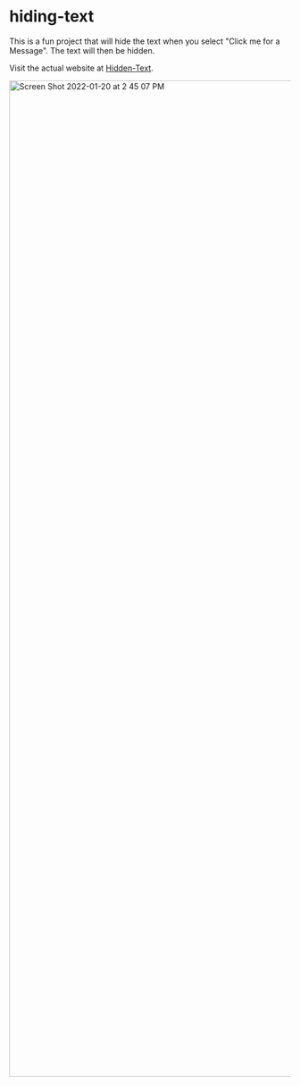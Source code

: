 # hiding-text
This is a fun project that will hide the text when you select "Click me for a Message". The text will then be hidden.

Visit the actual website at [Hidden-Text](https://lm32.github.io/hidden-text).

<img width="1785" alt="Screen Shot 2022-01-20 at 2 45 07 PM" src="https://user-images.githubusercontent.com/15805086/150427703-a5e40c5e-e54a-4581-82a6-63bff1fc58a9.png">

